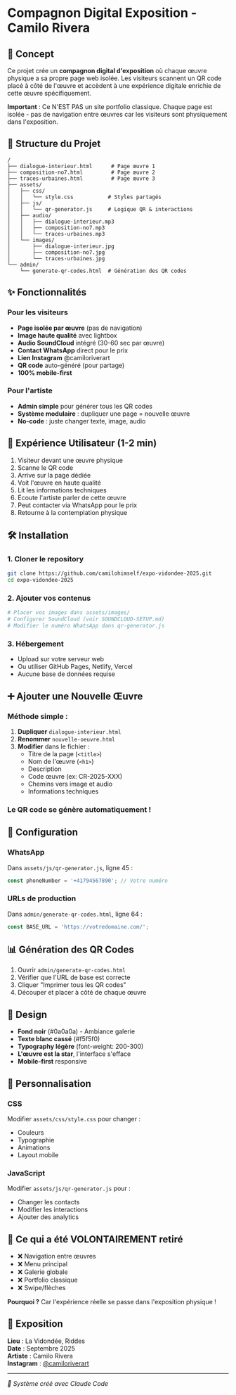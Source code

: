 # Compagnon Digital Exposition - Camilo Rivera

## 🎨 Concept

Ce projet crée un **compagnon digital d'exposition** où chaque œuvre physique a sa propre page web isolée. Les visiteurs scannent un QR code placé à côté de l'œuvre et accèdent à une expérience digitale enrichie de cette œuvre spécifiquement.

**Important** : Ce N'EST PAS un site portfolio classique. Chaque page est isolée - pas de navigation entre œuvres car les visiteurs sont physiquement dans l'exposition.

## 🚀 Structure du Projet

```
/
├── dialogue-interieur.html      # Page œuvre 1
├── composition-no7.html         # Page œuvre 2
├── traces-urbaines.html         # Page œuvre 3
├── assets/
│   ├── css/
│   │   └── style.css           # Styles partagés
│   ├── js/
│   │   └── qr-generator.js     # Logique QR & interactions
│   ├── audio/
│   │   ├── dialogue-interieur.mp3
│   │   ├── composition-no7.mp3
│   │   └── traces-urbaines.mp3
│   └── images/
│       ├── dialogue-interieur.jpg
│       ├── composition-no7.jpg
│       └── traces-urbaines.jpg
└── admin/
    └── generate-qr-codes.html  # Génération des QR codes
```

## ✨ Fonctionnalités

### Pour les visiteurs
- **Page isolée par œuvre** (pas de navigation)
- **Image haute qualité** avec lightbox
- **Audio SoundCloud** intégré (30-60 sec par œuvre)
- **Contact WhatsApp** direct pour le prix
- **Lien Instagram** @camiloriverart
- **QR code** auto-généré (pour partage)
- **100% mobile-first**

### Pour l'artiste
- **Admin simple** pour générer tous les QR codes
- **Système modulaire** : dupliquer une page = nouvelle œuvre
- **No-code** : juste changer texte, image, audio

## 📱 Expérience Utilisateur (1-2 min)

1. Visiteur devant une œuvre physique
2. Scanne le QR code
3. Arrive sur la page dédiée
4. Voit l'œuvre en haute qualité
5. Lit les informations techniques
6. Écoute l'artiste parler de cette œuvre
7. Peut contacter via WhatsApp pour le prix
8. Retourne à la contemplation physique

## 🛠️ Installation

### 1. Cloner le repository
```bash
git clone https://github.com/camilohimself/expo-vidondee-2025.git
cd expo-vidondee-2025
```

### 2. Ajouter vos contenus
```bash
# Placer vos images dans assets/images/
# Configurer SoundCloud (voir SOUNDCLOUD-SETUP.md)
# Modifier le numéro WhatsApp dans qr-generator.js
```

### 3. Hébergement
- Upload sur votre serveur web
- Ou utiliser GitHub Pages, Netlify, Vercel
- Aucune base de données requise

## ➕ Ajouter une Nouvelle Œuvre

### Méthode simple :
1. **Dupliquer** `dialogue-interieur.html`
2. **Renommer** `nouvelle-oeuvre.html`
3. **Modifier** dans le fichier :
   - Titre de la page (`<title>`)
   - Nom de l'œuvre (`<h1>`)
   - Description
   - Code œuvre (ex: CR-2025-XXX)
   - Chemins vers image et audio
   - Informations techniques

### Le QR code se génère automatiquement !

## 🎯 Configuration

### WhatsApp
Dans `assets/js/qr-generator.js`, ligne 45 :
```javascript
const phoneNumber = '+41794567890'; // Votre numéro
```

### URLs de production
Dans `admin/generate-qr-codes.html`, ligne 64 :
```javascript
const BASE_URL = 'https://votredomaine.com/';
```

## 📊 Génération des QR Codes

1. Ouvrir `admin/generate-qr-codes.html`
2. Vérifier que l'URL de base est correcte
3. Cliquer "Imprimer tous les QR codes"
4. Découper et placer à côté de chaque œuvre

## 🎨 Design

- **Fond noir** (#0a0a0a) - Ambiance galerie
- **Texte blanc cassé** (#f5f5f0)
- **Typography légère** (font-weight: 200-300)
- **L'œuvre est la star**, l'interface s'efface
- **Mobile-first** responsive

## 🔧 Personnalisation

### CSS
Modifier `assets/css/style.css` pour changer :
- Couleurs
- Typographie
- Animations
- Layout mobile

### JavaScript
Modifier `assets/js/qr-generator.js` pour :
- Changer les contacts
- Modifier les interactions
- Ajouter des analytics

## 🚫 Ce qui a été VOLONTAIREMENT retiré

- ❌ Navigation entre œuvres
- ❌ Menu principal
- ❌ Galerie globale
- ❌ Portfolio classique
- ❌ Swipe/flèches

**Pourquoi ?** Car l'expérience réelle se passe dans l'exposition physique !

## 🎪 Exposition

**Lieu** : La Vidondée, Riddes  
**Date** : Septembre 2025  
**Artiste** : Camilo Rivera  
**Instagram** : [@camiloriverart](https://instagram.com/camiloriverart)

---

*🤖 Système créé avec Claude Code*